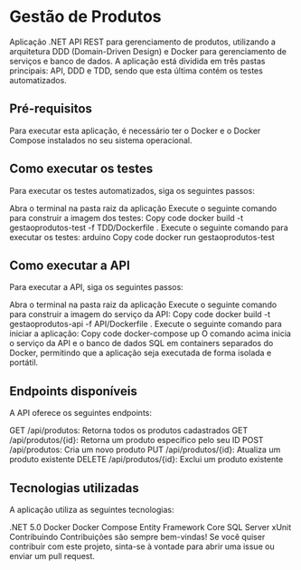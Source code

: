 # Gestão de Produtos
Aplicação .NET API REST para gerenciamento de produtos, utilizando a arquitetura DDD (Domain-Driven Design) e Docker para gerenciamento de serviços e banco de dados. A aplicação está dividida em três pastas principais: API, DDD e TDD, sendo que esta última contém os testes automatizados.

## Pré-requisitos
Para executar esta aplicação, é necessário ter o Docker e o Docker Compose instalados no seu sistema operacional.

## Como executar os testes
Para executar os testes automatizados, siga os seguintes passos:

Abra o terminal na pasta raiz da aplicação
Execute o seguinte comando para construir a imagem dos testes:
Copy code
docker build -t gestaoprodutos-test -f TDD/Dockerfile .
Execute o seguinte comando para executar os testes:
arduino
Copy code
docker run gestaoprodutos-test

## Como executar a API
Para executar a API, siga os seguintes passos:

Abra o terminal na pasta raiz da aplicação
Execute o seguinte comando para construir a imagem do serviço da API:
Copy code
docker build -t gestaoprodutos-api -f API/Dockerfile .
Execute o seguinte comando para iniciar a aplicação:
Copy code
docker-compose up
O comando acima inicia o serviço da API e o banco de dados SQL em containers separados do Docker, permitindo que a aplicação seja executada de forma isolada e portátil.

## Endpoints disponíveis
A API oferece os seguintes endpoints:

GET /api/produtos: Retorna todos os produtos cadastrados
GET /api/produtos/{id}: Retorna um produto específico pelo seu ID
POST /api/produtos: Cria um novo produto
PUT /api/produtos/{id}: Atualiza um produto existente
DELETE /api/produtos/{id}: Exclui um produto existente

## Tecnologias utilizadas
A aplicação utiliza as seguintes tecnologias:

.NET 5.0
Docker
Docker Compose
Entity Framework Core
SQL Server
xUnit
Contribuindo
Contribuições são sempre bem-vindas! Se você quiser contribuir com este projeto, sinta-se à vontade para abrir uma issue ou enviar um pull request.
